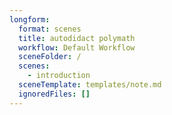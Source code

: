 ```yaml
---
longform:
  format: scenes
  title: autodidact polymath
  workflow: Default Workflow
  sceneFolder: /
  scenes:
    - introduction
  sceneTemplate: templates/note.md
  ignoredFiles: []
---
```

